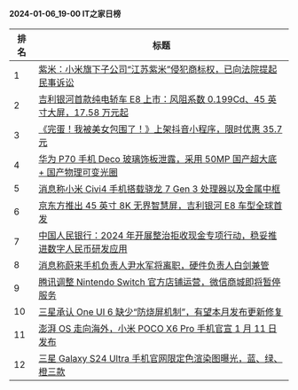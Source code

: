 #### 2024-01-06_19-00  IT之家日榜

| 排名 | 标题|
| --- | ---|
| 1 | [紫米：小米旗下子公司“江苏紫米”侵犯商标权，已向法院提起民事诉讼](https://www.ithome.com/0/743/658.htm) |
| 2 | [吉利银河首款纯电轿车 E8 上市：风阻系数 0.199Cd、45 英寸大屏，17.58 万元起](https://www.ithome.com/0/743/628.htm) |
| 3 | [《完蛋！我被美女包围了！》上架抖音小程序，限时优惠 35.7 元](https://www.ithome.com/0/743/647.htm) |
| 4 | [华为 P70 手机 Deco 玻璃饰板泄露，采用 50MP 国产超大底 + 国产物理可变光圈](https://www.ithome.com/0/743/682.htm) |
| 5 | [消息称小米 Civi4 手机搭载骁龙 7 Gen 3 处理器以及金属中框](https://www.ithome.com/0/743/644.htm) |
| 6 | [京东方推出 45 英寸 8K 无界智慧屏，吉利银河 E8 车型全球首发](https://www.ithome.com/0/743/636.htm) |
| 7 | [中国人民银行：2024 年开展整治拒收现金专项行动，稳妥推进数字人民币研发应用](https://www.ithome.com/0/743/627.htm) |
| 8 | [消息称蔚来手机负责人尹水军将离职，硬件负责人白剑兼管](https://www.ithome.com/0/743/691.htm) |
| 9 | [腾讯调整 Nintendo Switch 官方店铺运营，微信商城即将暂停服务](https://www.ithome.com/0/743/629.htm) |
| 10 | [三星承认 One UI 6 缺少“防烧屏机制”，有望本月发布更新修复](https://www.ithome.com/0/743/668.htm) |
| 11 | [澎湃 OS 走向海外，小米 POCO X6 Pro 手机官宣 1 月 11 日发布](https://www.ithome.com/0/743/640.htm) |
| 12 | [三星 Galaxy S24 Ultra 手机官网限定色渲染图曝光，蓝、绿、橙三款](https://www.ithome.com/0/743/688.htm) |
